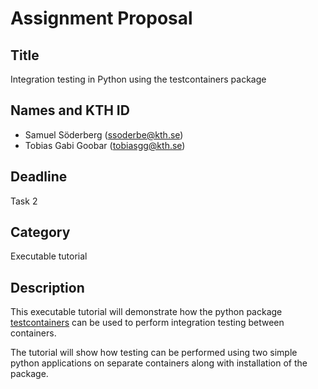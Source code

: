 # Assignment Proposal

## Title

Integration testing in Python using the testcontainers package

## Names and KTH ID

 - Samuel Söderberg (ssoderbe@kth.se)
 - Tobias Gabi Goobar (tobiasgg@kth.se)

## Deadline

Task 2

## Category

Executable tutorial

## Description

This executable tutorial will demonstrate how the python package [testcontainers](https://github.com/testcontainers/testcontainers-python) can be used to perform integration testing between containers. 

The tutorial will show how testing can be performed using two simple python applications on separate containers along with installation of the package. 
